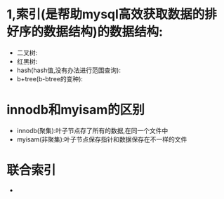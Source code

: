 # 1,索引(是帮助mysql高效获取数据的排好序的数据结构)的数据结构:
 * 二叉树:
 * 红黑树:
 * hash(hash值,没有办法进行范围查询):
 * b+tree(b-btree的变种):
# innodb和myisam的区别
  * innodb(聚集):叶子节点存了所有的数据,在同一个文件中
  * myisam(非聚集):叶子节点保存指针和数据保存在不一样的文件
# 联合索引
  * 
